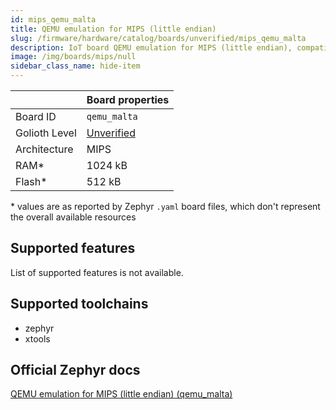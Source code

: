 ```yaml
---
id: mips_qemu_malta
title: QEMU emulation for MIPS (little endian)
slug: /firmware/hardware/catalog/boards/unverified/mips_qemu_malta
description: IoT board QEMU emulation for MIPS (little endian), compatible with Golioth at unverified level.
image: /img/boards/mips/null
sidebar_class_name: hide-item
---
```


[//]: # (This is an auto-generated file, do not edit! Changes to it will be lost upon re-generation)



|                | Board properties     |
| -------------  | -------------------- |
| Board ID       | `qemu_malta` |
| Golioth Level  | [Unverified](/firmware/hardware#unverified-boards) |
| Architecture   | MIPS |
| RAM*           | 1024 kB |
| Flash*         | 512 kB |

\* values are as reported by Zephyr `.yaml` board files, which don't represent the overall available resources



## Supported features

List of supported features is not available.

## Supported toolchains

* zephyr
* xtools

## Official Zephyr docs

[QEMU emulation for MIPS (little endian) (qemu_malta)](https://docs.zephyrproject.org/latest/boards/mips/qemu_malta/doc/index.html)
